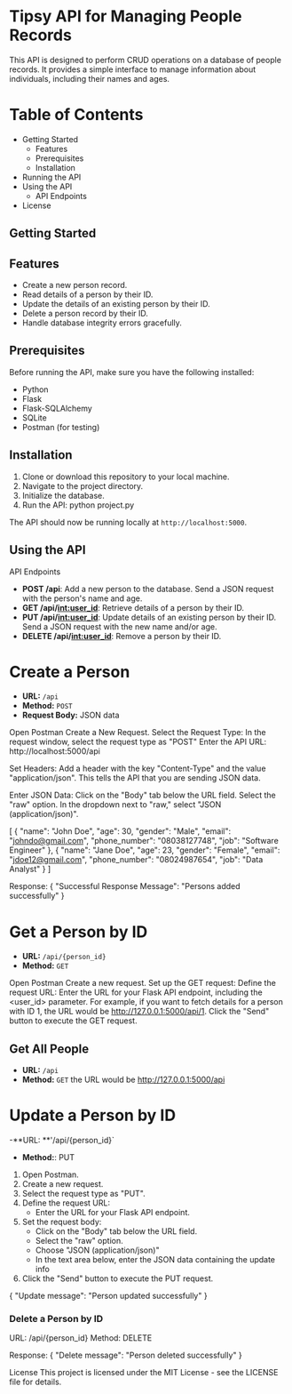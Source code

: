 # Tipsy API for Managing People Records
This API is designed to perform CRUD operations on a database of people records.
It provides a simple interface to manage information about individuals, including their names and ages.

# Table of Contents

- Getting Started
  - Features
  - Prerequisites
  - Installation
- Running the API 
- Using the API
  - API Endpoints
- License


## Getting Started
## Features
- Create a new person record.
- Read details of a person by their ID.
- Update the details of an existing person by their ID.
- Delete a person record by their ID.
- Handle database integrity errors gracefully.

## Prerequisites
Before running the API, make sure you have the following installed:
- Python
- Flask
- Flask-SQLAlchemy
- SQLite 
- Postman (for testing)

## Installation
1. Clone or download this repository to your local machine.
2. Navigate to the project directory.
3. Initialize the database.
4. Run the API:
python project.py

The API should now be running locally at `http://localhost:5000`.

## Using the API
API Endpoints

- **POST /api**: Add a new person to the database. Send a JSON request with the person's name and age.
- **GET /api/<int:user_id>**: Retrieve details of a person by their ID.
- **PUT /api/<int:user_id>**: Update details of an existing person by their ID. Send a JSON request with the new name and/or age.
- **DELETE /api/<int:user_id>**: Remove a person by their ID.



# Create a Person

- **URL:** `/api`
- **Method:** `POST`
- **Request Body:** JSON data

Open Postman
Create a New Request.
Select the Request Type:
In the request window, select the request type as "POST" 
Enter the API URL:
	http://localhost:5000/api

Set Headers:
Add a header with the key "Content-Type" and the value "application/json". 
This tells the API that you are sending JSON data.

Enter JSON Data:
Click on the "Body" tab below the URL field.
Select the "raw" option.
In the dropdown next to "raw," select "JSON (application/json)".
  
  [
    {
      "name": "John Doe",
      "age": 30,
      "gender": "Male",
      "email": "johndo@gmail.com",
      "phone_number": "08038127748",
      "job": "Software Engineer"
    },
    {
      "name": "Jane Doe",
      "age": 23,
      "gender": "Female",
      "email": "jdoe12@gmail.com",
      "phone_number": "08024987654",
      "job": "Data Analyst"
    }
  ]

Response:
{
  "Successful Response Message": "Persons added successfully"
}

# Get a Person by ID

- **URL:** `/api/{person_id}`
- **Method:** `GET`

Open Postman
Create a new request.
Set up the GET request:
Define the request URL:
Enter the URL for your Flask API endpoint, including the <user_id> parameter.
For example, if you want to fetch details for a person with ID 1, the URL would be http://127.0.0.1:5000/api/1.
Click the "Send" button to execute the GET request.

## Get All People

- **URL:** `/api`
- **Method:** `GET`
 the URL would be http://127.0.0.1:5000/api


# Update a Person by ID

-**URL: **'/api/{person_id}`
- **Method:**: PUT

1. Open Postman.
2. Create a new request.
3. Select the request type as "PUT".
4. Define the request URL:
   - Enter the URL for your Flask API endpoint.
5. Set the request body:
   - Click on the "Body" tab below the URL field.
   - Select the "raw" option.
   - Choose "JSON (application/json)" 
   - In the text area below, enter the JSON data containing the update info
6. Click the "Send" button to execute the PUT request.

{
  "Update message": "Person updated successfully"
}

### Delete a Person by ID
URL: /api/{person_id}
Method: DELETE


Response:
{
  "Delete message": "Person deleted successfully"
}

License
This project is licensed under the MIT License - see the LICENSE file for details.
